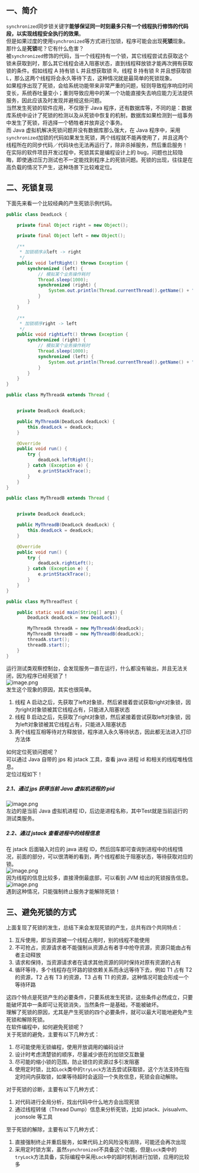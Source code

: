 <a name="WCd2x"></a>
## 一、简介
`synchronized`同步锁关键字**能够保证同一时刻最多只有一个线程执行修饰的代码段，以实现线程安全执行的效果**。<br />但是如果过度的使用`synchronized`等方式进行加锁，程序可能会出现**死锁**现象。<br />那什么是**死锁**呢？它有什么危害？<br />被`synchronized`修饰的代码，当一个线程持有一个锁，其它线程尝试去获取这个锁未获取到时，那么其它线程会进入阻塞状态，直到线程释放锁才能再次拥有获取锁的条件。假如线程 A 持有锁 L 并且想获取锁 R，线程 B 持有锁 R 并且想获取锁 L，那么这两个线程将会永久等待下去，这种情况就是最简单的死锁现象。<br />如果程序出现了死锁，会给系统功能带来非常严重的问题，轻则导致程序响应时间变长，系统吞吐量变小；重则导致应用中的某一个功能直接失去响应能力无法提供服务，因此应该及时发现并避规这些问题。<br />当然发生死锁的软件应用，不仅限于 Java 程序，还有数据库等，不同的是：数据库系统中设计了死锁的检测以及从死锁中恢复的机制，数据库如果检测到一组事务中发生了死锁，将选择一个牺牲者并放弃这个事务。<br />而 Java 虚拟机解决死锁问题并没有数据库那么强大，在 Java 程序中，采用`synchronized`加锁的代码如果发生死锁，两个线程就不能再使用了，并且这两个线程所在的同步代码／代码块也无法再运行了，除非杀掉服务，然后重启服务！<br />在实际的软件项目开发过程中，死锁其实是编程设计上的 bug，问题也比较隐晦，即使通过压力测试也不一定能找到程序上的死锁问题。死锁的出现，往往是在高负载的情况下产生，这种场景下比较难定位。
<a name="BcS4d"></a>
## 二、死锁复现
下面先来看一个比较经典的产生死锁示例代码。
```java
public class DeadLock {

    private final Object right = new Object();

    private final Object left = new Object();

    /**
     * 加锁顺序从left -> right
     */
    public void leftRight() throws Exception {
        synchronized (left) {
            // 模拟某个业务操作耗时
            Thread.sleep(1000);
            synchronized (right) {
                System.out.println(Thread.currentThread().getName() + " left -> right lock.");
            }
        }
    }

    /**
     * 加锁顺序right -> left
     */
    public void rightLeft() throws Exception {
        synchronized (right) {
            // 模拟某个业务操作耗时
            Thread.sleep(1000);
            synchronized (left) {
                System.out.println(Thread.currentThread().getName() + " right -> left lock.");
            }
        }
    }
}
```
```java
public class MyThreadA extends Thread {


    private DeadLock deadLock;

    public MyThreadA(DeadLock deadLock) {
        this.deadLock = deadLock;
    }

    @Override
    public void run() {
        try {
            deadLock.leftRight();
        } catch (Exception e) {
            e.printStackTrace();
        }
    }
}
```
```java
public class MyThreadB extends Thread {


    private DeadLock deadLock;

    public MyThreadB(DeadLock deadLock) {
        this.deadLock = deadLock;
    }

    @Override
    public void run() {
        try {
            deadLock.rightLeft();
        } catch (Exception e) {
            e.printStackTrace();
        }
    }
}
```
```java
public class MyThreadTest {

    public static void main(String[] args) {
        DeadLock deadLock = new DeadLock();

        MyThreadA threadA = new MyThreadA(deadLock);
        MyThreadB threadB = new MyThreadB(deadLock);
        threadA.start();
        threadB.start();
    }
}
```
运行测试类观察控制台，会发现服务一直在运行，什么都没有输出，并且无法关闭，因为程序已经死锁了！<br />![image.png](https://cdn.nlark.com/yuque/0/2023/png/396745/1695350834005-31c38d92-3d75-4e0e-86f0-4d15779692e8.png#averageHue=%23fbfafa&clientId=ub94c0d54-0502-4&from=paste&height=344&id=u902339b4&originHeight=860&originWidth=2767&originalType=binary&ratio=2.5&rotation=0&showTitle=false&size=107842&status=done&style=none&taskId=u932d11b7-0a9c-4ebf-ae0c-4cb37a69b25&title=&width=1106.8)<br />发生这个现象的原因，其实也很简单。

1. 线程 A 启动之后，先获取了left对象锁，然后紧接着尝试获取right对象锁，因为right对象锁被其它线程占有，只能进入阻塞状态
2. 线程 B 启动之后，先获取了right对象锁，然后紧接着尝试获取left对象锁，因为left对象锁被其它线程占有，只能进入阻塞状态
3. 两个线程互相等待对方释放锁，程序进入永久等待状态，因此都无法进入打印方法体

如何定位死锁问题呢？<br />可以通过 Java 自带的 jps 和 jstack 工具，查看 java 进程 id 和相关的线程堆栈信息。<br />定位过程如下！
<a name="Trnem"></a>
##### 2.1、通过 jps 获得当前 Java 虚拟机进程的 pid
![image.png](https://cdn.nlark.com/yuque/0/2023/png/396745/1695350930569-574b7841-a474-4c65-a521-cd03e45e1a66.png#averageHue=%23363636&clientId=ub94c0d54-0502-4&from=paste&height=164&id=udeae795e&originHeight=409&originWidth=1313&originalType=binary&ratio=2.5&rotation=0&showTitle=false&size=181175&status=done&style=none&taskId=u3546681f-fe2e-450f-bd21-43ba69c1ee5&title=&width=525.2)<br />左边的是当前 Java 虚拟机进程 ID，后边是进程名称，其中Test就是当前运行的测试类服务。
<a name="tYofD"></a>
##### 2.2、通过 jstack 查看进程中的线程信息
在 jstack 后面输入对应的 java 进程 ID，然后回车即可查询到进程中的线程情况，前面的部分，可以很清晰的看到，两个线程都处于阻塞状态，等待获取对应的锁。<br />![image.png](https://cdn.nlark.com/yuque/0/2023/png/396745/1695351432367-4994b84b-8add-4b94-94d1-abcbdfe42781.png#averageHue=%233a3a3a&clientId=ub94c0d54-0502-4&from=paste&height=660&id=u56133cb6&originHeight=1649&originWidth=3325&originalType=binary&ratio=2.5&rotation=0&showTitle=false&size=2117893&status=done&style=none&taskId=ubddd22fd-080a-4e34-8657-7e386f4c415&title=&width=1330)<br />因为线程的信息比较多，直接滑倒最底部，可以看到 JVM 给出的死锁报告信息。<br />![image.png](https://cdn.nlark.com/yuque/0/2023/png/396745/1695352060472-121c6826-70b4-4b43-beed-9a5160312fa3.png#averageHue=%23363636&clientId=ub94c0d54-0502-4&from=paste&height=704&id=u1719a78e&originHeight=1760&originWidth=3325&originalType=binary&ratio=2.5&rotation=0&showTitle=false&size=2121513&status=done&style=none&taskId=u3c7f2c0f-6236-49bf-8def-0ff1b5afc60&title=&width=1330)<br />遇到这种情况，只能强制终止服务才能解除死锁！
<a name="uWdLq"></a>
## 三、避免死锁的方式
上面复现了死锁的发生，总结下来会发现死锁的产生，总共有四个共同特点：

1. 互斥使用，即当资源被一个线程占用时，别的线程不能使用
2. 不可抢占，资源请求者不能强制从资源占有者手中抢夺资源，资源只能由占有者主动释放
3. 请求和保持，当资源请求者在请求其他资源的同时保持对原有资源的占有
4. 循环等待，多个线程存在环路的锁依赖关系而永远等待下去，例如 T1 占有 T2 的资源，T2 占有 T3 的资源，T3 占有 T1 的资源，这种情况可能会形成一个等待环路

这四个特点是死锁产生的必要条件，只要系统发生死锁，这些条件必然成立，只要能破坏其中一条即可让死锁消失，当然条件一是基础，不能被破坏。<br />理解了死锁的原因，尤其是产生死锁的四个必要条件，就可以最大可能地避免产生死锁和解除死锁。<br />在软件编程中，如何避免死锁呢？<br />关于死锁的避免，主要有以下几种方式：

1. 尽可能使用无锁编程，使用开放调用的编码设计
2. 设计时考虑清楚锁的顺序，尽量减少嵌在的加锁交互数量
3. 尽可能的缩小锁的范围，防止锁住的资源过多引发阻塞
4. 使用定时锁，比如`Lock`类中的`tryLock`方法去尝试获取锁，这个方法支持在指定时间内获取锁，如果等待超时会返回一个失败信息，死锁会自动解除。

对于死锁的诊断，主要有以下几种方式：

1. 对代码进行全局分析，找出代码中什么地方会出现死锁
2. 通过线程转储（Thread Dump）信息来分析死锁，比如 jstack、jvisualvm、jconsole 等工具

至于死锁的解除，主要有以下几种方式：

1. 直接强制终止并重启服务，如果代码上的风险没有消除，可能还会再次出现
2. 采用定时锁方案，虽然`synchronized`不具备这个功能，但是`Lock`类中的`tryLock`方法具备，实际编程中采用`Lock`中的超时机制进行加锁，应用的比较多
